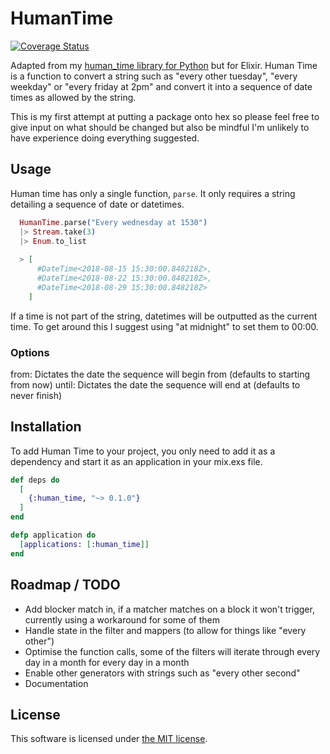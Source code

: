 # HumanTime
[![Coverage Status](https://coveralls.io/repos/github/Teifion/human_time/badge.svg?branch=master)](https://coveralls.io/github/Teifion/human_time?branch=master)

Adapted from my [human_time library for Python](https://github.com/Teifion/human_time_py) but for Elixir. Human Time is a function to convert a string such as "every other tuesday", "every weekday" or "every friday at 2pm" and convert it into a sequence of date times as allowed by the string.

This is my first attempt at putting a package onto hex so please feel free to give input on what should be changed but also be mindful I'm unlikely to have experience doing everything suggested.

## Usage
Human time has only a single function, `parse`. It only requires a string detailing a sequence of date or datetimes.

```elixir
  HumanTime.parse("Every wednesday at 1530")
  |> Stream.take(3)
  |> Enum.to_list
  
  > [
      #DateTime<2018-08-15 15:30:00.848218Z>,
      #DateTime<2018-08-22 15:30:00.848218Z>,
      #DateTime<2018-08-29 15:30:00.848218Z>
    ]
```

If a time is not part of the string, datetimes will be outputted as the current time. To get around this I suggest using "at midnight" to set them to 00:00.

### Options
from: Dictates the date the sequence will begin from (defaults to starting from now)
until: Dictates the date the sequence will end at (defaults to never finish)

## Installation
To add Human Time to your project, you only need to add it as a dependency and start it as an application in your mix.exs file.

```elixir
def deps do
  [
    {:human_time, "~> 0.1.0"}
  ]
end

defp application do
  [applications: [:human_time]]
end
```

## Roadmap / TODO
 - Add blocker match in, if a matcher matches on a block it won't trigger, currently using a workaround for some of them
 - Handle state in the filter and mappers (to allow for things like "every other")
 - Optimise the function calls, some of the filters will iterate through every day in a month for every day in a month
 - Enable other generators with strings such as "every other second"
 - Documentation


## License

This software is licensed under [the MIT license](LICENSE.md).